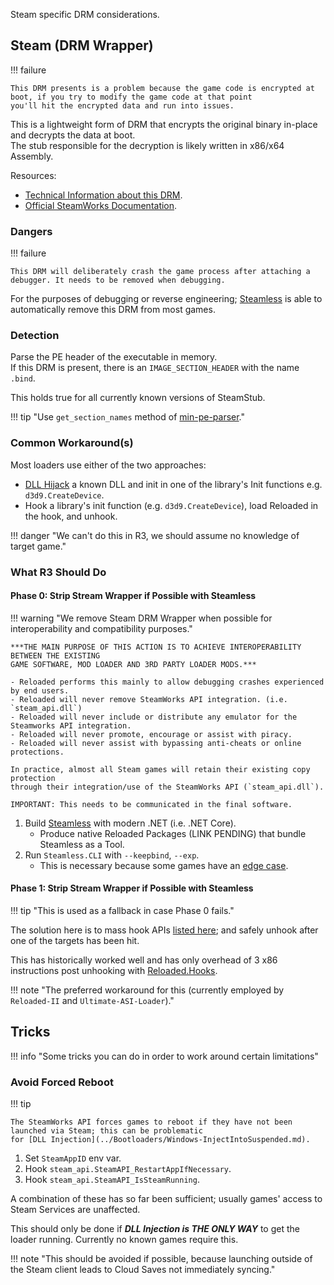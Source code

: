 Steam specific DRM considerations.

## Steam (DRM Wrapper)

!!! failure

    This DRM presents is a problem because the game code is encrypted at boot, if you try to modify the game code at that point
    you'll hit the encrypted data and run into issues.

This is a lightweight form of DRM that encrypts the original binary in-place and decrypts the data at boot.  
The stub responsible for the decryption is likely written in x86/x64 Assembly.  

Resources: 

- [Technical Information about this DRM](https://www.pcgamingwiki.com/wiki/User:Cyanic/Steam_DRM#Typical_reasons_for_using_Steam_DRM).  
- [Official SteamWorks Documentation](https://partner.steamgames.com/doc/features/drm).  

### Dangers

!!! failure

    This DRM will deliberately crash the game process after attaching a debugger. It needs to be removed when debugging.  

For the purposes of debugging or reverse engineering; [Steamless](https://github.com/atom0s/Steamless) 
is able to automatically remove this DRM from most games.  

### Detection

Parse the PE header of the executable in memory.  
If this DRM is present, there is an `IMAGE_SECTION_HEADER` with the name `.bind`.  

This holds true for all currently known versions of SteamStub.

!!! tip "Use `get_section_names` method of [min-pe-parser](https://github.com/Sewer56/min-pe-parser)."

### Common Workaround(s)

Most loaders use either of the two approaches:  

- [DLL Hijack](../Bootloaders/Windows-DllHijack.md) a known DLL and init in one of the library's Init functions e.g. `d3d9.CreateDevice`.  
- Hook a library's init function (e.g. `d3d9.CreateDevice`), load Reloaded in the hook, and unhook.    

!!! danger "We can't do this in R3, we should assume no knowledge of target game."

### What R3 Should Do

#### Phase 0: Strip Stream Wrapper if Possible with Steamless

!!! warning "We remove Steam DRM Wrapper when possible for interoperability and compatibility purposes."

    ***THE MAIN PURPOSE OF THIS ACTION IS TO ACHIEVE INTEROPERABILITY BETWEEN THE EXISTING
    GAME SOFTWARE, MOD LOADER AND 3RD PARTY LOADER MODS.***

    - Reloaded performs this mainly to allow debugging crashes experienced by end users.  
    - Reloaded will never remove SteamWorks API integration. (i.e. `steam_api.dll`)  
    - Reloaded will never include or distribute any emulator for the Steamworks API integration.  
    - Reloaded will never promote, encourage or assist with piracy.  
    - Reloaded will never assist with bypassing anti-cheats or online protections.  

    In practice, almost all Steam games will retain their existing copy protection 
    through their integration/use of the SteamWorks API (`steam_api.dll`).  

    IMPORTANT: This needs to be communicated in the final software.

1. Build [Steamless](https://github.com/atom0s/Steamless) with modern .NET (i.e. .NET Core).  
   - Produce native Reloaded Packages (LINK PENDING) that bundle Steamless as a Tool.
2. Run `Steamless.CLI` with `--keepbind`, `--exp`.
   - This is necessary because some games have an [edge case](https://github.com/atom0s/Steamless/issues/80).

#### Phase 1: Strip Stream Wrapper if Possible with Steamless

!!! tip "This is used as a fallback in case Phase 0 fails."

The solution here is to mass hook APIs [listed here](https://github.com/Reloaded-Project/Reloaded-II/blob/master/source/Reloaded.Mod.Loader/DelayInjectHooks.json);
and safely unhook after one of the targets has been hit.

This has historically worked well and has only overhead of 3 x86 instructions post unhooking with 
[Reloaded.Hooks](https://github.com/Reloaded-Project/Reloaded.Hooks).

!!! note "The preferred workaround for this (currently employed by `Reloaded-II` and `Ultimate-ASI-Loader`)."

## Tricks

!!! info "Some tricks you can do in order to work around certain limitations"

### Avoid Forced Reboot

!!! tip

    The SteamWorks API forces games to reboot if they have not been launched via Steam; this can be problematic 
    for [DLL Injection](../Bootloaders/Windows-InjectIntoSuspended.md).  

1. Set `SteamAppID` env var.
2. Hook `steam_api.SteamAPI_RestartAppIfNecessary`.
3. Hook `steam_api.SteamAPI_IsSteamRunning`.

A combination of these has so far been sufficient; usually games' access to Steam Services are unaffected. 

This should only be done if ***DLL Injection is THE ONLY WAY*** to get the loader running. Currently no known games require this.

!!! note "This should be avoided if possible, because launching outside of the Steam client leads to Cloud Saves not immediately syncing."